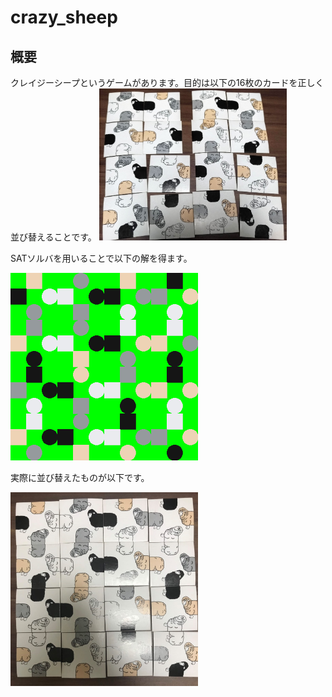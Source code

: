 # crazy_sheep

## 概要
クレイジーシープというゲームがあります。目的は以下の16枚のカードを正しく並び替えることです。
<img src="conflict.jpg" width="300">

SATソルバを用いることで以下の解を得ます。

<img src="result/ans1.png" width="300">

実際に並び替えたものが以下です。

<img src="result/ans1_real.jpg" width="300">
